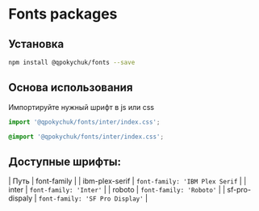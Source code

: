# Fonts packages

## Установка

```bash
npm install @qpokychuk/fonts --save
```

## Основа использования

Импортируйте нужный шрифт в js или css

```js
import '@qpokychuk/fonts/inter/index.css';
```

```css
@import '@qpokychuk/fonts/inter/index.css';
```

## Доступные шрифты:

| Путь | font-family |
| ibm-plex-serif | `font-family: 'IBM Plex Serif` |
| inter | `font-family: 'Inter'` |
| roboto | `font-family: 'Roboto'` |
| sf-pro-dispaly | `font-family: 'SF Pro Display'` |